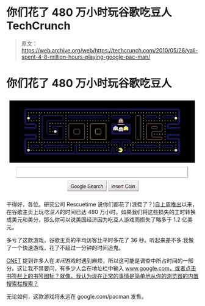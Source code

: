 # 你们花了 480 万小时玩谷歌吃豆人 TechCrunch

> 原文：<https://web.archive.org/web/https://techcrunch.com/2010/05/26/yall-spent-4-8-million-hours-playing-google-pac-man/>

# 你们花了 480 万小时玩谷歌吃豆人

[![](img/25da97875e959b25840939a3dcc40fa8.png "googlepac")](https://web.archive.org/web/20221209104749/http://www.crunchgear.com/2010/05/26/yall-spent-4-8-million-hours-playing-google-pac-man/googlepac-3/)

干得好，各位。研究公司 Rescuetime 说你们都花了(浪费了？)[自上周](https://web.archive.org/web/20221209104749/http://blog.rescuetime.com/2010/05/24/the-tragic-cost-of-google-pac-man-4-82-million-hours/)[推出](https://web.archive.org/web/20221209104749/http://www.crunchgear.com/2010/05/21/pac-man-greets-google-visitors/)以来，在谷歌主页上玩*吃豆人*的时间已达 480 万小时。如果我们将这些损失的工时转换成美元和美分，那么你可以说美国经济因为吃豆人游戏而损失了略多于 1.2 亿美元。

多亏了这款游戏，谷歌主页的平均访客比平时多花了 36 秒。听起来差不多:我做了一个快速游戏，花了不超过一分钟的时间追鬼。

[CNET](https://web.archive.org/web/20221209104749/http://news.cnet.com/8301-13772_3-20005958-52.html) 提到许多人在*关闭*游戏时遇到麻烦，所以这可能是调查中所占时间的一部分。这让我不禁要问，有多少人会在地址栏中输入 www.google.com，或者点击书签栏上的书签图标？就像，我认为现在正常的事情是简单地从你的浏览器的内置搜索栏搜索？

无论如何，这款游戏将永远在 google.com/pacman 发售。